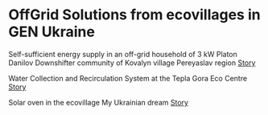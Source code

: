 # OffGrid Solutions from ecovillages in GEN Ukraine

Self-sufficient energy supply in an off-grid household of 3 kW Platon Danilov Downshifter community of Kovalyn village Pereyaslav region
[Story](https://github.com/maxzalevski/offgrid/issues/1)

Water Collection and Recirculation System at the Tepla Gora Eco Centre
[Story](https://github.com/maxzalevski/offgrid/issues/2)

Solar oven in the ecovillage My Ukrainian dream
[Story](https://github.com/maxzalevski/offgrid/issues/6)
